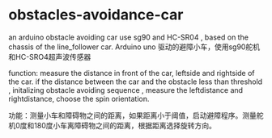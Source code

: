# obstacles-avoidance-car
an arduino obstacle avoiding car use sg90 and HC-SR04 , based on the chassis of the line_follower car.
Arduino uno 驱动的避障小车，使用sg90舵机和HC-SRO4超声波传感器

function: measure the distance  in front of the car, leftside and rightside of the car. if the distance between the car and the obstacle less than threshold , initalizing obstacle avoiding sequence , measure the leftdistance and rightdistance, choose the spin orientation.

功能：测量小车和障碍物之间的距离，如果距离小于阈值，启动避障程序。测量舵机0度和180度小车离障碍物之间的距离，根据距离选择旋转方向。
